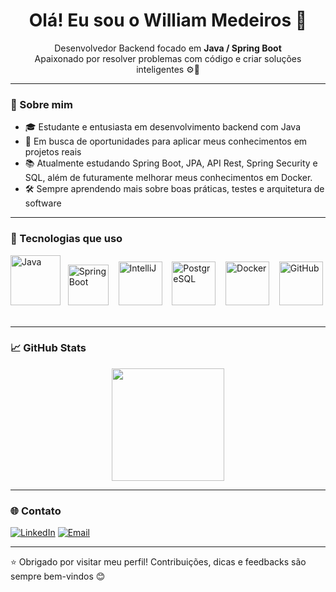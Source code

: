 <h1 align="center">Olá! Eu sou o William Medeiros 👋</h1>

<p align="center">
  Desenvolvedor Backend focado em <strong>Java / Spring Boot</strong> <br>
  Apaixonado por resolver problemas com código e criar soluções inteligentes ⚙️🚀
</p>

---
### 📌 Sobre mim

- 🎓 Estudante e entusiasta em desenvolvimento backend com Java  
- 💼 Em busca de oportunidades para aplicar meus conhecimentos em projetos reais  
- 📚 Atualmente estudando Spring Boot, JPA, API Rest, Spring Security e SQL, além de futuramente melhorar meus conhecimentos em Docker. 
- 🛠️ Sempre aprendendo mais sobre boas práticas, testes e arquitetura de software  

---

### 🚀 Tecnologias que uso

<p align="left">
  <img src="https://upload.wikimedia.org/wikipedia/en/3/30/Java_programming_language_logo.svg" alt="Java" width="80" height="80" title="Java" />&nbsp;&nbsp;
  <img src="https://media.licdn.com/dms/image/v2/C4D12AQFhlYow_0XQBA/article-cover_image-shrink_720_1280/article-cover_image-shrink_720_1280/0/1571543597550?e=2147483647&v=beta&t=5Tysh47asHLOv7bJHhePJtax3NQ_PoXpoEE85boC8b4" alt="Spring Boot" width="65" height="65" title="Spring Boot" />&nbsp;&nbsp;&nbsp;
  <img src="https://img.icons8.com/?size=512&id=61466&format=png" alt="IntelliJ" width="70" height="70" title="IntelliJ" />&nbsp;&nbsp;&nbsp;
  <img src="https://img.icons8.com/color/48/000000/postgreesql.png" alt="PostgreSQL" width="70" height="70" title="PostgreSQL" />&nbsp;&nbsp;&nbsp;
  <img src="https://img.icons8.com/color/48/000000/docker.png" alt="Docker" width="70" height="70" title="Docker" />&nbsp;&nbsp;&nbsp;
  <img src="https://img.icons8.com/ios-glyphs/48/ffffff/github.png" alt="GitHub" width="70" height="70" title="GitHub" />&nbsp;&nbsp;&nbsp;
</p>


---

### 📈 GitHub Stats

<div align="center">
 <img height="180em" src="https://github-readme-stats.vercel.app/api?username=willdotnetio&show_icons=true&theme=tokyonight&include_all_commits=true&count_private=true"/>
</div>

---

### 🌐 Contato

[![LinkedIn](https://img.shields.io/badge/LinkedIn-blue?style=for-the-badge&logo=linkedin&logoColor=white)](www.linkedin.com/in/william-medeiros-santos)
[![Email](https://img.shields.io/badge/Email-D14836?style=for-the-badge&logo=gmail&logoColor=white)](willmedeiiross@gmail.com)

---

⭐ Obrigado por visitar meu perfil! Contribuições, dicas e feedbacks são sempre bem-vindos 😊

